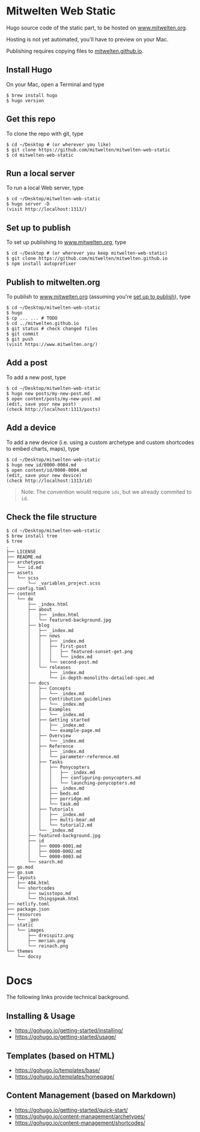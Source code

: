 # Mitwelten Web Static
Hugo source code of the static part, to be hosted on www.mitwelten.org.

Hosting is not yet automated, you'll have to preview on your Mac.

Publishing requires copying files to [mitwelten.github.io](https://github.com/mitwelten/mitwelten.github.io).

## Install Hugo
On your Mac, open a Terminal and type

```
$ brew install hugo
$ hugo version
```

## Get this repo
To clone the repo with git, type

```
$ cd ~/Desktop # (or wherever you like)
$ git clone https://github.com/mitwelten/mitwelten-web-static
$ cd mitwelten-web-static
```

## Run a local server
To run a local Web server, type

```
$ cd ~/Desktop/mitwelten-web-static
$ hugo server -D
(visit http://localhost:1313/)
```

## Set up to publish
To set up publishing to www.mitwelten.org, type

```
$ cd ~/Desktop # (or wherever you keep mitwelten-web-static)
$ git clone https://github.com/mitwelten/mitwelten.github.io
$ npm install autoprefixer
```

## Publish to mitwelten.org
To publish to www.mitwelten.org (assuming you're [set up to publish](#set-up-to-publish)), type

```
$ cd ~/Desktop/mitwelten-web-static
$ hugo
$ cp ... ... # TODO
$ cd ../mitwelten.github.io
$ git status # check changed files
$ git commit
$ git push
(visit https://www.mitwelten.org/)
```

## Add a post
To add a new post, type

```
$ cd ~/Desktop/mitwelten-web-static
$ hugo new posts/my-new-post.md
$ open content/posts/my-new-post.md
(edit, save your new post)
(check http://localhost:1313/posts)
```

## Add a device
To add a new device (i.e. using a custom archetype and custom shortcodes to embed charts, maps), type

```
$ cd ~/Desktop/mitwelten-web-static
$ hugo new id/0000-0004.md
$ open content/id/0000-0004.md
(edit, save your new device)
(check http://localhost:1313/id)
```
> Note: The convention would require `ids`, but we already commited to `id`.

## Check the file structure
```
$ cd ~/Desktop/mitwelten-web-static
$ brew install tree
$ tree
.
├── LICENSE
├── README.md
├── archetypes
│   └── id.md
├── assets
│   └── scss
│       └── _variables_project.scss
├── config.toml
├── content
│   └── de
│       ├── _index.html
│       ├── about
│       │   ├── _index.html
│       │   └── featured-background.jpg
│       ├── blog
│       │   ├── _index.md
│       │   ├── news
│       │   │   ├── _index.md
│       │   │   ├── first-post
│       │   │   │   ├── featured-sunset-get.png
│       │   │   │   └── index.md
│       │   │   └── second-post.md
│       │   └── releases
│       │       ├── _index.md
│       │       └── in-depth-monoliths-detailed-spec.md
│       ├── docs
│       │   ├── Concepts
│       │   │   └── _index.md
│       │   ├── Contribution guidelines
│       │   │   └── _index.md
│       │   ├── Examples
│       │   │   └── _index.md
│       │   ├── Getting started
│       │   │   ├── _index.md
│       │   │   └── example-page.md
│       │   ├── Overview
│       │   │   └── _index.md
│       │   ├── Reference
│       │   │   ├── _index.md
│       │   │   └── parameter-reference.md
│       │   ├── Tasks
│       │   │   ├── Ponycopters
│       │   │   │   ├── _index.md
│       │   │   │   ├── configuring-ponycopters.md
│       │   │   │   └── launching-ponycopters.md
│       │   │   ├── _index.md
│       │   │   ├── beds.md
│       │   │   ├── porridge.md
│       │   │   └── task.md
│       │   ├── Tutorials
│       │   │   ├── _index.md
│       │   │   ├── multi-bear.md
│       │   │   └── tutorial2.md
│       │   └── _index.md
│       ├── featured-background.jpg
│       ├── id
│       │   ├── 0000-0001.md
│       │   ├── 0000-0002.md
│       │   └── 0000-0003.md
│       └── search.md
├── go.mod
├── go.sum
├── layouts
│   ├── 404.html
│   └── shortcodes
│       ├── swisstopo.md
│       └── thingspeak.html
├── netlify.toml
├── package.json
├── resources
│   └── _gen
├── static
│   └── images
│       ├── dreispitz.png
│       ├── merian.png
│       └── reinach.png
└── themes
    └── docsy

```

# Docs
The following links provide technical background.

## Installing & Usage
* https://gohugo.io/getting-started/installing/
* https://gohugo.io/getting-started/usage/

## Templates (based on HTML)
* https://gohugo.io/templates/base/
* https://gohugo.io/templates/homepage/

## Content Management (based on Markdown)
* https://gohugo.io/getting-started/quick-start/
* https://gohugo.io/content-management/archetypes/
* https://gohugo.io/content-management/shortcodes/
